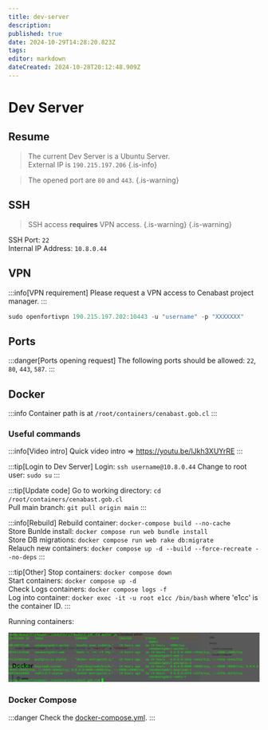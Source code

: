 ```yaml
---
title: dev-server
description: 
published: true
date: 2024-10-29T14:28:20.823Z
tags: 
editor: markdown
dateCreated: 2024-10-28T20:12:48.909Z
---
```


# Dev Server

## Resume

> The current Dev Server is a Ubuntu Server.\
> External IP is `190.215.197.206`
{.is-info}

> The opened port are `80` and `443`.
{.is-warning}

## SSH 

> SSH access **requires** VPN access.
> {.is-warning}
{.is-warning}



SSH Port: `22`\
Internal IP Address: `10.8.0.44`


## VPN

:::info[VPN requirement]
Please request a VPN access to Cenabast project manager.
:::

```jsx
sudo openfortivpn 190.215.197.202:10443 -u "username" -p "XXXXXXX"
```

## Ports

:::danger[Ports opening request]
The following ports should be allowed: `22`, `80`, `443`, `587`.
:::

## Docker

:::info
Container path is at `/root/containers/cenabast.gob.cl`
:::

### Useful commands

:::info[Video intro]
Quick video intro => https://youtu.be/lJkh3XUYrRE
:::

:::tip[Login to Dev Server]
Login: `ssh username@10.8.0.44`
Change to root user: `sudo su`
:::

:::tip[Update code]
Go to working directory: `cd /root/containers/cenabast.gob.cl`\
Pull main branch: `git pull origin main`
:::

:::info[Rebuild]
Rebuild container: `docker-compose build --no-cache`\
Store Bunlde install: `docker compose run web bundle install`\
Store DB migrations: `docker compose run web rake db:migrate`\
Relauch new containers: `docker compose up -d --build --force-recreate --no-deps`
:::

:::tip[Other]
Stop containers: `docker compose down`\
Start containers: `docker compose up -d`\
Check Logs containers: `docker compose logs -f`\
Log into container: `docker exec -it -u root e1cc /bin/bash` where 'e1cc' is the container ID.
:::

Running containers:

![runningcontainers](/images/img/2023-12-20_13-09.png)

### Docker Compose

:::danger
Check the [docker-compose.yml](https://github.com/Departamento-TI/cenabast-tienda/blob/develop/docker-compose.yml).
:::